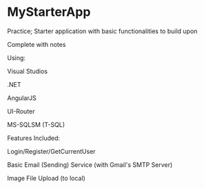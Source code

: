 # MyStarterApp

Practice; Starter application with basic functionalities to build upon

Complete with notes

Using:

Visual Studios

.NET

AngularJS

UI-Router

MS-SQLSM (T-SQL)

Features Included:

Login/Register/GetCurrentUser

Basic Email (Sending) Service (with Gmail's SMTP Server)

Image File Upload (to local)
